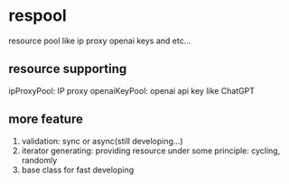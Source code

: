 # respool
resource pool like ip proxy openai keys and etc...


## resource supporting 

ipProxyPool: IP proxy
openaiKeyPool: openai api key like ChatGPT 

## more feature

1. validation: sync or async(still developing...)
2. iterator generating: providing resource under some principle: cycling, randomly
3. base class for fast developing
